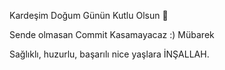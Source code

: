 Kardeşim Doğum Günün Kutlu Olsun 🎉

Sende olmasan Commit Kasamayacaz :) Mübarek

Sağlıklı, huzurlu, başarılı nice yaşlara İNŞALLAH.
